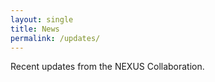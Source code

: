 ```yaml
---
layout: single
title: News
permalink: /updates/
---
```


Recent updates from the NEXUS Collaboration.
